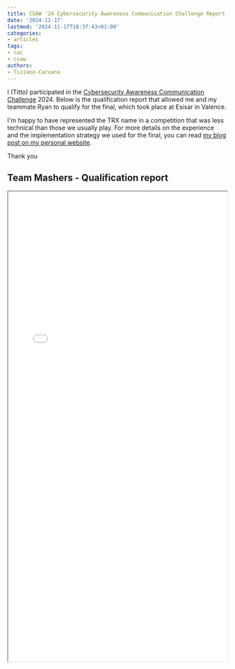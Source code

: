 ```yaml
---
title: CSAW '24 Cybersecurity Awareness Communication Challenge Report
date: '2024-11-17'
lastmod: '2024-11-17T18:37:43+01:00'
categories:
- articles
tags:
- cac
- csaw
authors:
- Tiziano-Caruana
---
```


<style>
    .responsive-wrap iframe { max-width: 100%;}
</style>

I (Titto) participated in the [Cybersecurity Awareness Communication Challenge](https://esisar.grenoble-inp.fr/fr/recherche/cybersecurity-awareness-communication-challenge-cac%c2%b2) 2024. Below is the qualification report that allowed me and my teammate Ryan to qualify for the final, which took place at Esisar in Valence.

I'm happy to have represented the TRX name in a competition that was less technical than those we usually play. For more details on the experience and the implementation strategy we used for the final, you can read [my blog post on my personal website](https://tiziano-caruana.github.io/posts/blog/csaw2024/csaw_cac/).

Thank you

## Team Mashers - Qualification report

<div class="responsive-wrap">
    <iframe src="{{ site-url }}/assets/csaw24/CSAW_CAC_website.pdf" width="100%" height="1080"></iframe>
</div>

